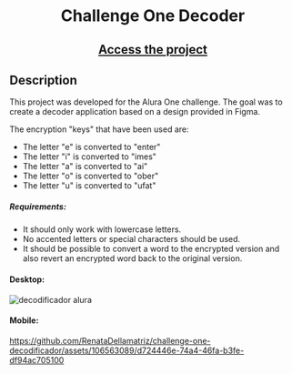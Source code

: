 <div align="center">
<h1>Challenge One Decoder</h1>
 <h2><a href='https://renatadellamatriz.github.io/challenge-one-decodificador/'>Access the project</a></h2>
</div>
<div align="left"> 

## Description

This project was developed for the Alura One challenge. The goal was to create a decoder application based on a design provided in Figma.

The encryption "keys" that have been used are:
- The letter "e" is converted to "enter"
- The letter "i" is converted to "imes"
- The letter "a" is converted to "ai"
- The letter "o" is converted to "ober"
- The letter "u" is converted to "ufat"

##### Requirements:

- It should only work with lowercase letters.
- No accented letters or special characters should be used.
- It should be possible to convert a word to the encrypted version and also revert an encrypted word back to the original version.

#### Desktop:
![decodificador alura](https://github.com/RenataDellamatriz/challenge-one-decodificador/assets/106563089/81ce6b01-a4a4-4415-9751-5a371a45c24a)
  
#### Mobile:

https://github.com/RenataDellamatriz/challenge-one-decodificador/assets/106563089/d724446e-74a4-46fa-b3fe-df94ac705100

